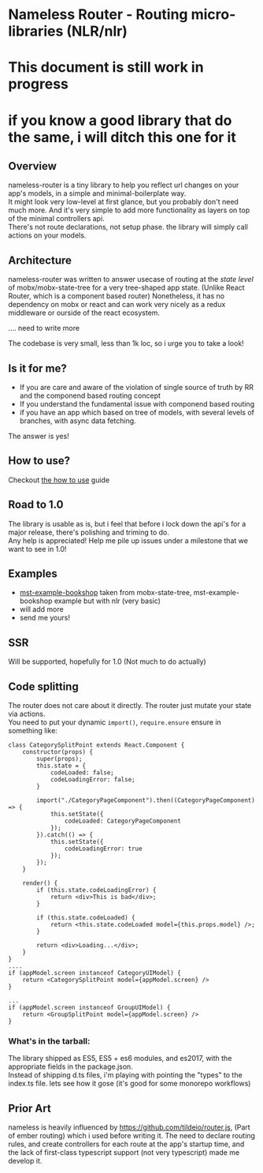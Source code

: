 # Nameless Router - Routing micro-libraries (NLR/nlr)
# This document is still work in progress
# if you know a good library that do the same, i will ditch this one for it
## Overview
nameless-router is a tiny library to help you reflect url changes on your app's models, in a simple and minimal-boilerplate way.  
It might look very low-level at first glance, but you probably don't need much more. 
And it's very simple to add more functionality as layers on top of the minimal controllers api.  
There's not route declarations, not setup phase. the library will simply call actions on your models.

## Architecture
nameless-router was written to answer usecase of routing at the *state level* of mobx/mobx-state-tree for a very tree-shaped app state.
(Unlike React Router, which is a component based router)
Nonetheless, it has no dependency on mobx or react and can work very nicely as a redux middleware or ourside of the react ecosystem.

.... need to write more

The codebase is very small, less than 1k loc, so i urge you to take a look!


## Is it for me?
* If you are care and aware of the violation of single source of truth by RR and the componend based routing concept
* If you understand the fundamental issue with componend based routing
* if you have an app which based on tree of models, with several levels of branches, with async data fetching.

The answer is yes!

## How to use?
Checkout [the how to use](docs/HowToUse.md) guide

## Road to 1.0
The library is usable as is, but i feel that before i lock down the api's for a major release, there's polishing and triming to do.  
Any help is appreciated!
Help me pile up issues under a milestone that we want to see in 1.0!

## Examples 
* [mst-example-bookshop](examples/mst-example-bookshop) taken from mobx-state-tree, mst-example-bookshop example but with nlr (very basic)
* will add more
* send me yours!

## SSR
Will be supported, hopefully for 1.0 (Not much to do actually)

## Code splitting
The router does not care about it directly. The router just mutate your state via actions.  
You need to put your dynamic `import()`, `require.ensure` ensure in something like:
```tsx
class CategorySplitPoint extends React.Component {
    constructor(props) {
        super(props);
        this.state = {
            codeLoaded: false;
            codeLoadingError: false;
        }

        import("./CategoryPageComponent").then((CategoryPageComponent) => {
            this.setState({
                codeLoaded: CategoryPageComponent
            });
        }).catch(() => {
            this.setState({
                codeLoadingError: true
            });
        });
    }

    render() {
        if (this.state.codeLoadingError) {
            return <div>This is bad</div>;
        }

        if (this.state.codeLoaded) {
            return <this.state.codeLoaded model={this.props.model} />;
        }

        return <div>Loading...</div>;
    }
}
....
if (appModel.screen instanceof CategoryUIModel) {
    return <CategorySplitPoint model={appModel.screen} />
}

...
if (appModel.screen instanceof GroupUIModel) {
    return <GroupSplitPoint model={appModel.screen} />
}

```

### What's in the tarball:
The library shipped as 
ES5, ES5 + es6 modules, and es2017, with the appropriate fields in the package.json.  
Instead of shipping d.ts files, i'm playing with pointing the "types" to the index.ts file. lets see how it gose (it's good for some monorepo workflows)

## Prior Art
nameless is heavily influenced by https://github.com/tildeio/router.js, (Part of ember routing) which i used before writing it. The need to declare routing rules, and create controllers for each route at the app's startup time, and the lack of first-class typescript support (not very typescript) made me develop it.

